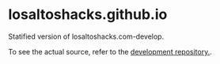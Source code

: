 # losaltoshacks.github.io
Statified version of losaltoshacks.com-develop.

To see the actual source, refer to the [development repository.](https://github.com/losaltoshacks/losaltoshacks.com-develop).

